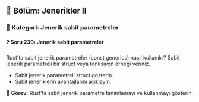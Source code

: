 ## 📘 Bölüm: Jenerikler II  
### 🔹 Kategori: Jenerik sabit parametreler  
#### ❓ Soru 230: Jenerik sabit parametreler

Rust'ta sabit jenerik parametreler (const generics) nasıl kullanılır? Sabit jenerik parametreli bir struct veya fonksiyon örneği veriniz.

- Sabit jenerik parametreli struct gösterin.
- Sabit jeneriklerin avantajlarını açıklayın.

🔧 **Görev:** Rust'ta sabit jenerik parametre tanımlamayı ve kullanmayı gösterin.
